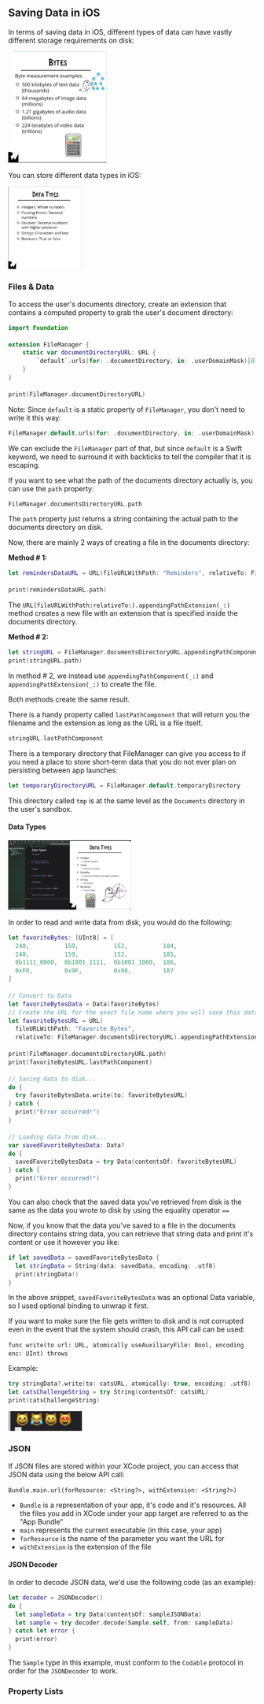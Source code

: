 ## Saving Data in iOS

In terms of saving data in iOS, different types of data can have vastly different storage requirements on disk:

<img src="Images/ByteMeasurements.png" width="200">


You can store different data types in iOS:

<img src="Images/DataTypes.png" width="150">

### Files & Data
To access the user's documents directory, create an extension that contains a computed property to grab the user's document directory:
```swift
import Foundation

extension FileManager {
	static var documentDirectoryURL: URL {
		`default`.urls(for: .documentDirectory, in: .userDomainMask)[0]
	}
}

print(FileManager.documentDirectoryURL)
```

Note: Since ```default``` is a static property of ```FileManager```, you don't need to write it this way:
```swift
FileManager.default.urls(for: .documentDirectory, in: .userDomainMask)[0]
```

We can exclude the ```FileManager``` part of that, but since ```default``` is a Swift keyword, we need to surround it with backticks to tell the compiler that it is escaping.

If you want to see what the path of the documents directory actually is, you can use the ```path``` property:

```swift
FileManager.documentsDirectoryURL.path
```

The ```path``` property just returns a string containing the actual path to the documents directory on disk.

Now, there are mainly 2 ways of creating a file in the documents directory:

**Method # 1:**
```swift
let remindersDataURL = URL(fileURLWithPath: "Reminders", relativeTo: FileManager.documentsDirectoryURL).appendingPathExtension("txt")

print(remindersDataURL.path)
```

The ```URL(fileURLWithPath:relativeTo:).appendingPathExtension(_:)``` method creates a new file with an extension that is specified inside the documents directory.

**Method # 2:**
```swift
let stringURL = FileManager.documentsDirectoryURL.appendingPathComponent("String").appendingPathExtension("txt")
print(stringURL.path)
```

In method # 2, we instead use ```appendingPathComponent(_:)``` and ```appendingPathExtension(_:)``` to create the file.

Both methods create the same result.

There is a handy property called ```lastPathComponent``` that will return you the filename and the extension as long as the URL is a file itself.

```swift
stringURL.lastPathComponent
```

There is a temporary directory that FileManager can give you access to if you need a place to store short-term data that you do not ever plan on persisting between app launches:
```swift
let temporaryDirectoryURL = FileManager.default.temporaryDirectory
```

This directory called ```tmp``` is at the same level as the ```Documents``` directory in the user's sandbox.


#### Data Types
<img src="Images/DataTypes-2.png" width="250">

In order to read and write data from disk, you would do the following:
```swift
let favoriteBytes: [UInt8] = [
  240,          159,          152,          184,
  240,          159,          152,          185,
  0b1111_0000,  0b1001_1111,  0b1001_1000,  186,
  0xF0,         0x9F,         0x98,         187
]

// Convert to Data
let favoriteBytesData = Data(favoriteBytes)
// Create the URL for the exact file name where you will save this data
let favoriteBytesURL = URL(
  fileURLWithPath: "Favorite Bytes",
  relativeTo: FileManager.documentsDirectoryURL).appendingPathExtension("txt")

print(FileManager.documentsDirectoryURL.path)
print(favoriteBytesURL.lastPathComponent)

// Saving data to disk...
do {
  try favoriteBytesData.write(to: favoriteBytesURL)
} catch {
  print("Error occurred!")
}

// Loading data from disk...
var savedFavoriteBytesData: Data?
do {
  savedFavoriteBytesData = try Data(contentsOf: favoriteBytesURL)
} catch {
  print("Error occurred!")
}
```

You can also check that the saved data you've retrieved from disk is the same as the data you wrote to disk by using the equality operator ```==```

Now, if you know that the data you've saved to a file in the documents directory contains string data, you can retrieve that string data and print it's content or use it however you like:

```swift
if let savedData = savedFavoriteBytesData {
  let stringData = String(data: savedData, encoding: .utf8)
  print(stringData!)
}
```
In the above snippet, ```savedFavoriteBytesData``` was an optional Data variable, so I used optional binding to unwrap it first.

If you want to make sure the file gets written to disk and is not corrupted even in the event that the system should crash, this API call can be used:

```func write(to url: URL, atomically useAuxiliaryFile: Bool, encoding enc: UInt) throws```

Example:
```swift
try stringData?.write(to: catsURL, atomically: true, encoding: .utf8)
let catsChallengeString = try String(contentsOf: catsURL)
print(catsChallengeString)
```
<img src="Images/catsString.png" width="150">


### JSON

If JSON files are stored within your XCode project, you can access that JSON data using the below API call:

```Bundle.main.url(forResource: <String?>, withExtension: <String?>)```

- ```Bundle``` is a representation of your app, it's code and it's resources.
All the files you add in XCode under your app target are referred to as the "App Bundle"
- ```main``` represents the current executable (in this case, your app)
- ```forResource``` is the name of the parameter you want the URL for
- ```withExtension``` is the extension of the file

#### JSON Decoder
In order to decode JSON data, we'd use the following code (as an example):
```swift
let decoder = JSONDecoder()
do {
  let sampleData = try Data(contentsOf: sampleJSONData)
  let sample = try decoder.decode(Sample.self, from: sampleData)
} catch let error {
  print(error)
}
```

The ```Sample``` type in this example, must conform to the ```Codable``` protocol in order for the ```JSONDecoder``` to work.




### Property Lists
